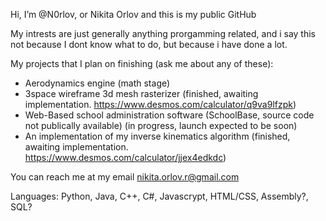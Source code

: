 Hi, I’m @N0rlov, or Nikita Orlov and this is my public GitHub

My intrests are just generally anything prorgamming related, and i say this not because I dont know what to do, but because i have done a lot. 

My projects that I plan on finishing (ask me about any of these):
- Aerodynamics engine (math stage)
- 3space wireframe 3d mesh rasterizer (finished, awaiting implementation. https://www.desmos.com/calculator/q9va9lfzpk)
- Web-Based school administration software (SchoolBase, source code not publically available) (in progress, launch expected to be soon)
- An implementation of my inverse kinematics algorithm (finished, awaiting implementation. https://www.desmos.com/calculator/jjex4edkdc)

You can reach me at my email nikita.orlov.r@gmail.com

<!---
N0rlov/N0rlov is a ✨ special ✨ repository because its `README.md` (this file) appears on your GitHub profile.
You can click the Preview link to take a look at your changes.
--->

Languages: Python, Java, C++, C#, Javascrypt, HTML/CSS, Assembly?, SQL?
